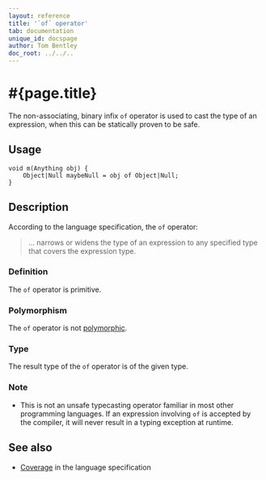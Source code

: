 ```yaml
---
layout: reference
title: '`of` operator'
tab: documentation
unique_id: docspage
author: Tom Bentley
doc_root: ../../..
---
```


# #{page.title}

The non-associating, binary infix `of` operator is used to cast 
the type of an expression, when this can be statically proven to 
be safe.

## Usage 

<!-- try: -->
    void m(Anything obj) {
        Object|Null maybeNull = obj of Object|Null;
    }

## Description

According to the language specification, the `of` operator:

> ... narrows or widens the type of an expression to any  specified type 
> that covers the expression type.

### Definition

The `of` operator is primitive.

### Polymorphism

The `of` operator is not [polymorphic](#{page.doc_root}/tour/language-module/#operator_polymorphism). 

### Type

The result type of the `of` operator is of the given type.

### Note

* This is not an unsafe typecasting operator familiar in most other
  programming languages. If an expression involving `of` is accepted
  by the compiler, it will never result in a typing exception at
  runtime.

## See also

* [Coverage](#{site.urls.spec_current}#coverage) in the language 
  specification

